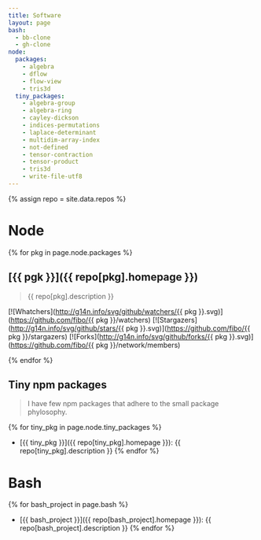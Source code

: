 ```yaml
---
title: Software
layout: page
bash:
  - bb-clone
  - gh-clone
node:
  packages:
    - algebra
    - dflow
    - flow-view
    - tris3d
  tiny_packages:
    - algebra-group
    - algebra-ring
    - cayley-dickson
    - indices-permutations
    - laplace-determinant
    - multidim-array-index
    - not-defined
    - tensor-contraction
    - tensor-product
    - tris3d
    - write-file-utf8
---
```


{% assign repo = site.data.repos %}

# Node

{% for pkg in page.node.packages %}
## [{{ pgk }}]({{ repo[pkg].homepage }})

> {{ repo[pkg].description }}

[![Whatchers](http://g14n.info/svg/github/watchers/{{ pkg }}.svg)](https://github.com/fibo/{{ pkg }}/watchers) [![Stargazers](http://g14n.info/svg/github/stars/{{ pkg }}.svg)](https://github.com/fibo/{{ pkg }}/stargazers) [![Forks](http://g14n.info/svg/github/forks/{{ pkg }}.svg)](https://github.com/fibo/{{ pkg }}/network/members)

{% endfor %}

## Tiny npm packages

> I have few npm packages that adhere to the small package phylosophy.

{% for tiny_pkg in page.node.tiny_packages %}
* [{{ tiny_pkg }}]({{ repo[tiny_pkg].homepage }}): {{ repo[tiny_pkg].description }}
{% endfor %}

# Bash

{% for bash_project in page.bash %}
* [{{ bash_project }}]({{ repo[bash_project].homepage }}): {{ repo[bash_project].description }}
{% endfor %}

